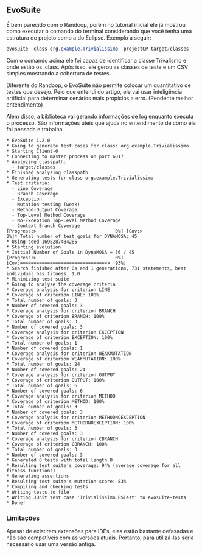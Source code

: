 ## EvoSuite

É bem parecido com o Randoop, porém no tutorial inicial ele já mostrou como executar o comando do terminal considerando que você tenha uma estrutura de projeto como a do Eclipse. Exemplo a seguir:

```powershell
evosuite -class org.example.Trivialissimo -projectCP target/classes
```

Com o comando acima ele foi capaz de identificar a classe Trivalismo e onde estão os .class. Após isso, ele gerou as classes de teste e um CSV simples mostrando a cobertura de testes. 

Diferente do Randoop, o EvoSuite não permite colocar um quantitativo de testes que desejo. Pelo que entendi do artigo, ele vai usar inteligência artificial para determinar cenários mais propícios a erro. (Pendente melhor entendimento)

Além disso, a biblioteca vai gerando informações de log enquanto executa o processo. São informações úteis que ajuda no entendimento de como ela foi pensada e trabalha.

```
* EvoSuite 1.2.0
* Going to generate test cases for class: org.example.Trivialissimo
* Starting Client-0
* Connecting to master process on port 6017
* Analyzing classpath: 
  - target/classes
* Finished analyzing classpath
* Generating tests for class org.example.Trivialissimo
* Test criteria:
  - Line Coverage
  - Branch Coverage
  - Exception
  - Mutation testing (weak)
  - Method-Output Coverage
  - Top-Level Method Coverage
  - No-Exception Top-Level Method Coverage
  - Context Branch Coverage
[Progress:>                             0%] [Cov:>                                  0%]* Total number of test goals for DYNAMOSA: 45
* Using seed 1695287484285
* Starting evolution
* Initial Number of Goals in DynaMOSA = 36 / 45
[Progress:>                             0%] [Cov:================================>  93%]
* Search finished after 0s and 1 generations, 731 statements, best individual has fitness: 1.0
* Minimizing test suite
* Going to analyze the coverage criteria
* Coverage analysis for criterion LINE
* Coverage of criterion LINE: 100%
* Total number of goals: 3
* Number of covered goals: 3
* Coverage analysis for criterion BRANCH
* Coverage of criterion BRANCH: 100%
* Total number of goals: 3
* Number of covered goals: 3
* Coverage analysis for criterion EXCEPTION
* Coverage of criterion EXCEPTION: 100%
* Total number of goals: 1
* Number of covered goals: 1
* Coverage analysis for criterion WEAKMUTATION
* Coverage of criterion WEAKMUTATION: 100%
* Total number of goals: 24
* Number of covered goals: 24
* Coverage analysis for criterion OUTPUT
* Coverage of criterion OUTPUT: 100%
* Total number of goals: 6
* Number of covered goals: 6
* Coverage analysis for criterion METHOD
* Coverage of criterion METHOD: 100%
* Total number of goals: 3
* Number of covered goals: 3
* Coverage analysis for criterion METHODNOEXCEPTION
* Coverage of criterion METHODNOEXCEPTION: 100%
* Total number of goals: 3
* Number of covered goals: 3
* Coverage analysis for criterion CBRANCH
* Coverage of criterion CBRANCH: 100%
* Total number of goals: 3
* Number of covered goals: 3
* Generated 8 tests with total length 8
* Resulting test suite's coverage: 94% (average coverage for all fitness functions)
* Generating assertions
* Resulting test suite's mutation score: 83%
* Compiling and checking tests
* Writing tests to file
* Writing JUnit test case 'Trivialissimo_ESTest' to evosuite-tests
* Done!
```

### Limitações

Apesar de existirem extensões para IDEs, elas estão bastante defasadas e não são compatíveis com as versões atuais. Portanto, para utilizá-las seria necessário usar uma versão antiga.